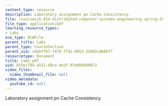 ```yaml
---
content_type: resource
description: Laboratory assignment pn Cache Consistency.
file: /courses/6-824-distributed-computer-systems-engineering-spring-2006/b55ec784a521d8ca4e2f97a086b68972_lab5.pdf
file_type: application/pdf
learning_resource_types:
- Labs
ocw_type: OCWFile
parent_title: Labs
parent_type: CourseSection
parent_uid: c6bbff67-7478-f7d2-6053-2d402c0b0bf7
resourcetype: Document
title: lab5.pdf
uid: b55ec784-a521-d8ca-4e2f-97a086b68972
video_files:
  video_thumbnail_file: null
video_metadata:
  youtube_id: null
---
```

Laboratory assignment pn Cache Consistency.

